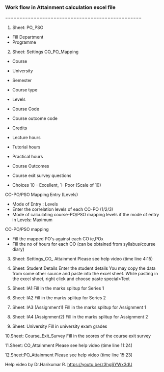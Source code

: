 ### Work flow in Attainment calculation excel file
================================================
1. Sheet: PO_PSO 
- Fill Department
- Programme

2. Sheet: Settings CO_PO_Mapping
- Course
- University
- Semester
- Course type
- Levels
- Course Code
- Course outcome code
- Credits
- Lecture hours
- Tutorial hours
- Practical hours

- Course Outcomes

- Course exit survey questions
- Choices 
   10 – Excellent, 1- Poor (Scale of 10)

CO-PO/PSO Mapping Entry (Levels)
- Mode of Entry : Levels
- Enter the correlation levels of each CO-PO        (1/2/3)
- Mode of calculating course-PO/PSO mapping levels if the mode of entry in Levels: Maximum

CO-PO/PSO mapping
- Fill the mapped PO's against each CO  ie,POx
- Fill the no of hours for each CO  (can be obtained from syllabus/course diary)

3. Sheet: Settings_CO_ Attainment
Please see help video (time line 4:15) 

4. Sheet: Student Details
Enter the student details
You may copy the data from some other source and paste into the excel sheet.
While pasting in the excel sheet, right click and choose paste special>Text

5. Sheet: IA1
Fill in the marks splitup for Series 1

6. Sheet: IA2
Fill in the marks splitup for Series 2

7. Sheet: IA3 (Assignment1)
Fill in the marks splitup for Assignment 1

8. Sheet: IA4 (Assignment2)
Fill in the marks splitup for Assignment 2

9. Sheet: University
Fill in university exam grades

10.Sheet: Course_Exit_Survey
Fill in the scores of the course exit survey

11.Sheet: CO_Attainment
Please see help video (time line 11:24) 

12.Sheet:PO_Attainment
Please see help video (time line 15:23) 

Help video by Dr.Harikumar R.
https://youtu.be/z3hgSYWx3dU 
